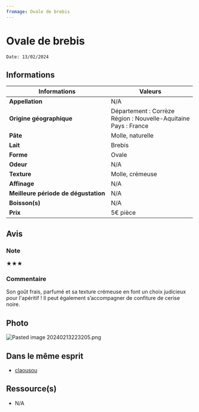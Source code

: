 ```yaml
---
fromage: Ovale de brebis
---
```

# Ovale de brebis
```
Date: 13/02/2024
```
## Informations

| Informations | Valeurs |
| ---- | ---- |
| **Appellation** | N/A |
| **Origine géographique** | Département : Corrèze<br>Région : Nouvelle-Aquitaine<br>Pays : France   |
| **Pâte** | Molle, naturelle |
| **Lait** | Brebis |
| **Forme** | Ovale |
| **Odeur** | N/A |
| **Texture** | Molle, crémeuse |
| **Affinage** | N/A |
| **Meilleure période de dégustation** | N/A |
| **Boisson(s)** | N/A |
| **Prix** | 5€ pièce |

## Avis
### Note
★★★
### Commentaire
Son goût frais, parfumé et sa texture crémeuse en font un choix judicieux pour l'apéritif !
Il peut également s’accompagner de confiture de cerise noire.

## Photo
![Pasted image 20240213223205.png](./M%C3%A9dias/Pasted%20image%2020240213223205.png)

## Dans le même esprit
* [claousou](./claousou.md)

## Ressource(s)
* N/A